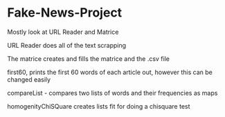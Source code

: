 # Fake-News-Project
Mostly look at URL Reader and Matrice 

URL Reader does all of the text scrapping 

The matrice creates and fills the matrice and the .csv file 

first60, prints the first 60 words of each article out, however this can be changed easily

compareList - compares two lists of words and their frequencies as maps

homogenityChiSQuare creates lists fit for doing a chisquare test

